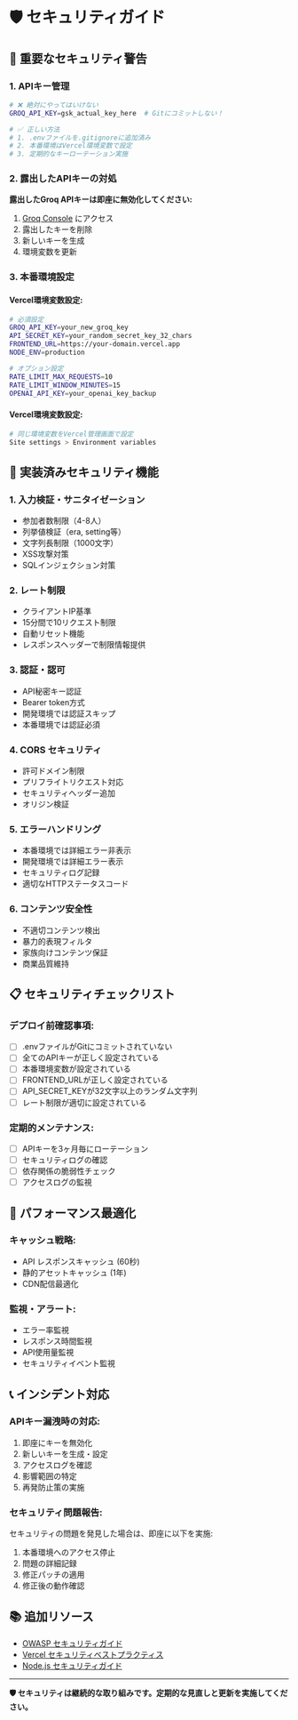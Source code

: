 # 🛡️ セキュリティガイド

## 🚨 重要なセキュリティ警告

### 1. APIキー管理
```bash
# ❌ 絶対にやってはいけない
GROQ_API_KEY=gsk_actual_key_here  # Gitにコミットしない！

# ✅ 正しい方法
# 1. .envファイルを.gitignoreに追加済み
# 2. 本番環境はVercel環境変数で設定
# 3. 定期的なキーローテーション実施
```

### 2. 露出したAPIキーの対処
**露出したGroq APIキーは即座に無効化してください:**
1. [Groq Console](https://console.groq.com/keys) にアクセス
2. 露出したキーを削除
3. 新しいキーを生成
4. 環境変数を更新

### 3. 本番環境設定

#### Vercel環境変数設定:
```bash
# 必須設定
GROQ_API_KEY=your_new_groq_key
API_SECRET_KEY=your_random_secret_key_32_chars
FRONTEND_URL=https://your-domain.vercel.app
NODE_ENV=production

# オプション設定  
RATE_LIMIT_MAX_REQUESTS=10
RATE_LIMIT_WINDOW_MINUTES=15
OPENAI_API_KEY=your_openai_key_backup
```

#### Vercel環境変数設定:
```bash
# 同じ環境変数をVercel管理画面で設定
Site settings > Environment variables
```

## 🔐 実装済みセキュリティ機能

### 1. 入力検証・サニタイゼーション
- 参加者数制限（4-8人）
- 列挙値検証（era, setting等）
- 文字列長制限（1000文字）
- XSS攻撃対策
- SQLインジェクション対策

### 2. レート制限
- クライアントIP基準
- 15分間で10リクエスト制限
- 自動リセット機能
- レスポンスヘッダーで制限情報提供

### 3. 認証・認可
- API秘密キー認証
- Bearer token方式
- 開発環境では認証スキップ
- 本番環境では認証必須

### 4. CORS セキュリティ
- 許可ドメイン制限
- プリフライトリクエスト対応
- セキュリティヘッダー追加
- オリジン検証

### 5. エラーハンドリング
- 本番環境では詳細エラー非表示
- 開発環境では詳細エラー表示
- セキュリティログ記録
- 適切なHTTPステータスコード

### 6. コンテンツ安全性
- 不適切コンテンツ検出
- 暴力的表現フィルタ
- 家族向けコンテンツ保証
- 商業品質維持

## 📋 セキュリティチェックリスト

### デプロイ前確認事項:
- [ ] .envファイルがGitにコミットされていない
- [ ] 全てのAPIキーが正しく設定されている
- [ ] 本番環境変数が設定されている
- [ ] FRONTEND_URLが正しく設定されている
- [ ] API_SECRET_KEYが32文字以上のランダム文字列
- [ ] レート制限が適切に設定されている

### 定期的メンテナンス:
- [ ] APIキーを3ヶ月毎にローテーション
- [ ] セキュリティログの確認
- [ ] 依存関係の脆弱性チェック
- [ ] アクセスログの監視

## 🚀 パフォーマンス最適化

### キャッシュ戦略:
- API レスポンスキャッシュ (60秒)
- 静的アセットキャッシュ (1年)
- CDN配信最適化

### 監視・アラート:
- エラー率監視
- レスポンス時間監視
- API使用量監視
- セキュリティイベント監視

## 📞 インシデント対応

### APIキー漏洩時の対応:
1. 即座にキーを無効化
2. 新しいキーを生成・設定
3. アクセスログを確認
4. 影響範囲の特定
5. 再発防止策の実施

### セキュリティ問題報告:
セキュリティの問題を発見した場合は、即座に以下を実施:
1. 本番環境へのアクセス停止
2. 問題の詳細記録
3. 修正パッチの適用
4. 修正後の動作確認

## 📚 追加リソース

- [OWASP セキュリティガイド](https://owasp.org/)
- [Vercel セキュリティベストプラクティス](https://vercel.com/docs/security)
- [Node.js セキュリティガイド](https://nodejs.org/en/docs/guides/security/)

---

**🛡️ セキュリティは継続的な取り組みです。定期的な見直しと更新を実施してください。**